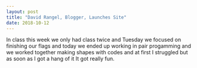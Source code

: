 ```yaml
---
layout: post
title: "David Rangel, Blogger, Launches Site"
date: 2018-10-12
---
```


In class this week we only had class twice and Tuesday we focused on finishing our flags and today we ended up working in pair progamming and we worked together making shapes with codes and at first I struggled but as soon as I got a hang of it It got really fun.
